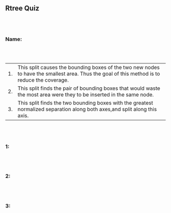 ## Rtree Quiz
<br><br>

### Name:

<br><br>


|    |                                |
|:---|:-------------------------------|
| 1. |This split causes the bounding boxes of the two new nodes to have the smallest area. Thus the goal of this method is to reduce the coverage. |
| 2. |This split finds the pair of bounding boxes that would waste the most area were they to be inserted in the same node. |
|3. |This split finds the two bounding boxes with the greatest normalized separation along both axes,and split along this axis. |






<br><br>

### 1:
<br><br>
### 2:
<br><br>
### 3:
